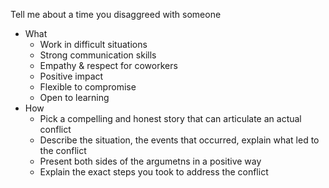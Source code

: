 Tell me about a time you disaggreed with someone
- What
	- Work in difficult situations
	- Strong communication skills
	- Empathy & respect for coworkers
	- Positive impact
	- Flexible to compromise
	- Open to learning
- How
	- Pick a compelling and honest story that can articulate an actual conflict
	- Describe the situation, the events that occurred, explain what led to the conflict
	- Present both sides of the argumetns in a positive way
	- Explain the exact steps you took to address the conflict
<!--stackedit_data:
eyJoaXN0b3J5IjpbMTAwNDU4NDQ2NSwtODEwNzg5NjMwXX0=
-->